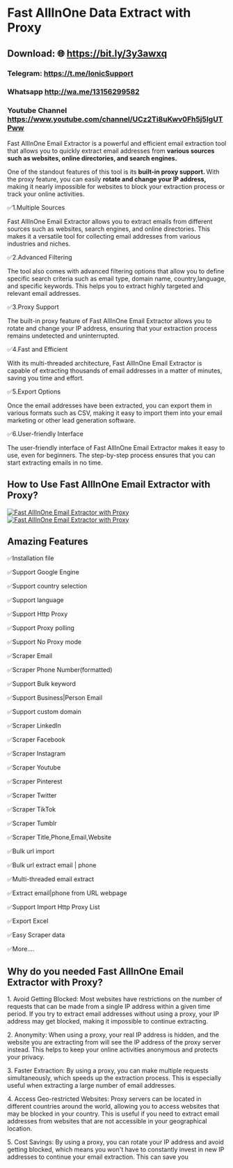 # Fast AllInOne Data Extract with Proxy

## Download: 🌐 https://bit.ly/3y3awxq

### Telegram: https://t.me/IonicSupport   
### Whatsapp  http://wa.me/13156299582

### Youtube Channel https://www.youtube.com/channel/UCz2Ti8uKwv0Fh5j5IgUTPww


<p>
    Fast AllInOne Email Extractor is a powerful and efficient email extraction tool that allows you to quickly extract email addresses
    from <strong>various sources such as websites, online directories, and search engines.</strong>
</p>

<p>
    One of the standout features of this tool is its <strong>
        built-in proxy support.
    </strong> With the proxy feature, you can easily  <strong>
        rotate and change your IP address,
    </strong>
    making it nearly impossible for websites to block your extraction process or track your online activities.
</p>

 ✅1.Multiple Sources

Fast AllInOne Email Extractor allows you to extract emails from different sources such as websites, search engines, and online directories. This makes it a versatile tool for collecting email addresses from various industries and niches.

✅2.Advanced Filtering

The tool also comes with advanced filtering options that allow you to define specific search criteria such as email type, domain name, country,language, and specific keywords. This helps you to extract highly targeted and relevant email addresses.

✅3.Proxy Support

The built-in proxy feature of Fast AllInOne Email Extractor allows you to rotate and change your IP address, ensuring that your extraction process remains undetected and uninterrupted.

✅4.Fast and Efficient

With its multi-threaded architecture, Fast AllInOne Email Extractor is capable of extracting thousands of email addresses in a matter of minutes, saving you time and effort.

✅5.Export Options

Once the email addresses have been extracted, you can export them in various formats such as CSV, making it easy to import them into your email marketing or other lead generation software.

✅6.User-friendly Interface

The user-friendly interface of Fast AllInOne Email Extractor makes it easy to use, even for beginners. The step-by-step process ensures that you can start extracting emails in no time.


<h2><strong>How to Use Fast AllInOne Email Extractor with Proxy?</strong></h2>
<a href="https://youtu.be/7exjvxNkuiY" target="_blank">
<img src="https://i.ibb.co/xzxBQWw/ytbdemo.png" alt="Fast AllInOne Email Extractor with Proxy" />
</a>
<a href="https://youtu.be/7exjvxNkuiY" target="_blank">
    <img src="https://i.ibb.co/S0yZv2r/watchbtn.jpg" alt="Fast AllInOne Email Extractor with Proxy" />
</a>

<h2><strong> Amazing Features</strong></h2>
✅Installation file

✅Support Google Engine

✅Support country selection

✅Support language

✅Support Http Proxy

✅Support Proxy polling

✅Support No Proxy mode

✅Scraper Email

✅Scraper Phone Number(formatted)

✅Support Bulk keyword

✅Support Business|Person Email

✅Support custom domain

✅Scraper LinkedIn

✅Scraper Facebook

✅Scraper Instagram

✅Scraper Youtube

✅Scraper Pinterest

✅Scraper Twitter

✅Scraper TikTok

✅Scraper Tumblr

✅Scraper Title,Phone,Email,Website

✅Bulk url import

✅Bulk url extract email | phone

✅Multi-threaded email extract

✅Extract email|phone from URL webpage

✅Support Import Http Proxy List

✅Export Excel

✅Easy Scraper data

✅More....

<h2><strong>Why do you needed Fast AllInOne Email Extractor with Proxy?</strong></h2>
<p>
    1. Avoid Getting Blocked: Most websites have restrictions on the number of requests that can be made from a single IP address within a given time period.
    If you try to extract email addresses without using a proxy, your IP address may get blocked, making it impossible to continue extracting.
</p>
<p>
    2. Anonymity: When using a proxy, your real IP address is hidden, and the website you are extracting from will see the IP address of the proxy server instead.
    This helps to keep your online activities anonymous and protects your privacy.
</p>
<p>
    3. Faster Extraction: By using a proxy, you can make multiple requests simultaneously, which speeds up the extraction process.
    This is especially useful when extracting a large number of email addresses.
</p>
<p>
    4. Access Geo-restricted Websites: Proxy servers can be located in different countries around the world, allowing you to access websites that may be blocked in your country.
    This is useful if you need to extract email addresses from websites that are not accessible in your geographical location.
</p>
<p>
    5. Cost Savings: By using a proxy, you can rotate your IP address and avoid getting blocked, which means you won't have to
    constantly invest in new IP addresses to continue your email extraction. This can save you
</p>
